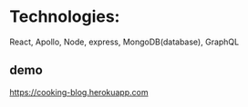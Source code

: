 # Technologies:
React, Apollo, Node, express, MongoDB(database), GraphQL

## demo
https://cooking-blog.herokuapp.com
